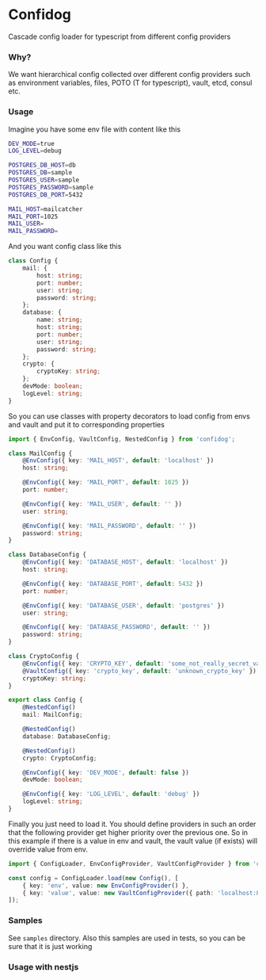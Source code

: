 # Confidog

Cascade config loader for typescript from different config providers

### Why?

We want hierarchical config collected over different config providers
such as environment variables, files, POTO (T for typescript), vault, etcd, consul etc.

### Usage

Imagine you have some env file with content like this

```bash
DEV_MODE=true
LOG_LEVEL=debug

POSTGRES_DB_HOST=db
POSTGRES_DB=sample
POSTGRES_USER=sample
POSTGRES_PASSWORD=sample
POSTGRES_DB_PORT=5432

MAIL_HOST=mailcatcher
MAIL_PORT=1025
MAIL_USER=
MAIL_PASSWORD=
```

And you want config class like this

```typescript
class Config {
    mail: {
        host: string;
        port: number;
        user: string;
        password: string;
    };
    database: {
        name: string;
        host: string;
        port: number;
        user: string;
        password: string;
    };
    crypto: {
        cryptoKey: string;
    };
    devMode: boolean;
    logLevel: string;
}
```

So you can use classes with property decorators to load config from envs
and vault and put it to corresponding properties

```typescript
import { EnvConfig, VaultConfig, NestedConfig } from 'confidog';

class MailConfig {
    @EnvConfig({ key: 'MAIL_HOST', default: 'localhost' })
    host: string;

    @EnvConfig({ key: 'MAIL_PORT', default: 1025 })
    port: number;

    @EnvConfig({ key: 'MAIL_USER', default: '' })
    user: string;

    @EnvConfig({ key: 'MAIL_PASSWORD', default: '' })
    password: string;
}

class DatabaseConfig {
    @EnvConfig({ key: 'DATABASE_HOST', default: 'localhost' })
    host: string;

    @EnvConfig({ key: 'DATABASE_PORT', default: 5432 })
    port: number;

    @EnvConfig({ key: 'DATABASE_USER', default: 'postgres' })
    user: string;

    @EnvConfig({ key: 'DATABASE_PASSWORD', default: '' })
    password: string;
}

class CryptoConfig {
    @EnvConfig({ key: 'CRYPTO_KEY', default: 'some_not_really_secret_value_for_development' })
    @VaultConfig({ key: 'crypto_key', default: 'unknown_crypto_key' })
    cryptoKey: string;
}

export class Config {
    @NestedConfig()
    mail: MailConfig;

    @NestedConfig()
    database: DatabaseConfig;

    @NestedConfig()
    crypto: CryptoConfig;

    @EnvConfig({ key: 'DEV_MODE', default: false })
    devMode: boolean;

    @EnvConfig({ key: 'LOG_LEVEL', default: 'debug' })
    logLevel: string;
}
```

Finally you just need to load it.
You should define providers in such an order that the following provider get higher priority over the previous one.
So in this example if there is a value in env and vault, the vault value (if exists) will override value from env.

```typescript
import { ConfigLoader, EnvConfigProvider, VaultConfigProvider } from 'confidog';

const config = ConfigLoader.load(new Config(), [
    { key: 'env', value: new EnvConfigProvider() },
    { key: 'value', value: new VaultConfigProvider({ path: 'localhost:8200/kv/my', secret: 'some_vault_secret' }) },
]);
```

### Samples

See `samples` directory. Also this samples are used in tests, so you can be sure that it is just working

### Usage with nestjs
